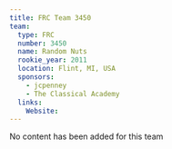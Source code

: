 ```yaml
---
title: FRC Team 3450
team:
  type: FRC
  number: 3450
  name: Random Nuts
  rookie_year: 2011
  location: Flint, MI, USA
  sponsors:
    - jcpenney
    - The Classical Academy
  links:
    Website: 
---
```

No content has been added for this team